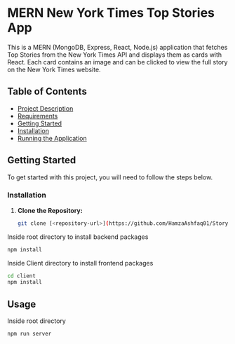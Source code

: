 # MERN New York Times Top Stories App

This is a MERN (MongoDB, Express, React, Node.js) application that fetches Top Stories from the New York Times API and displays them as cards with React. Each card contains an image and can be clicked to view the full story on the New York Times website.

## Table of Contents
- [Project Description](#project-description)
- [Requirements](#requirements)
- [Getting Started](#getting-started)
- [Installation](#installation)
- [Running the Application](#running-the-application)

## Getting Started

To get started with this project, you will need to follow the steps below.

### Installation

1. **Clone the Repository:**
   ```bash
   git clone [<repository-url>](https://github.com/HamzaAshfaq01/Story-Book)https://github.com/HamzaAshfaq01/Story-Book

Inside root directory to install backend packages

```bash
npm install
```
Inside Client directory to install frontend packages

```bash
cd client
npm install
```

## Usage

Inside root directory

```bash
npm run server
```

